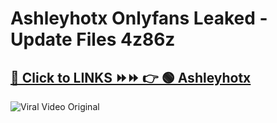 
 # Ashleyhotx Onlyfans Leaked - Update Files 4z86z

## <h2><a href="https://clipsfans.com/Ashleyhotx&ref=git">🔗 Click to LINKS ⏩⏩ 👉 🟢 Ashleyhotx </a></h2>

<a href="https://clipsfans.com/Ashleyhotx&ref=git" rel="nofollow" data-target="animated-image.originalLink"><img src="https://i.ibb.co.com/xMMVF88/686577567.gif" alt="Viral Video Original" style="max-width: 100%; display: inline-block;" data-target="animated-image.originalImage"></a>

